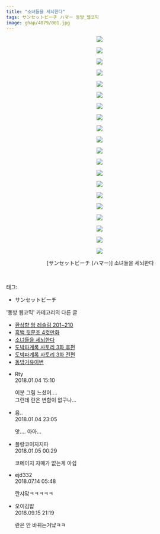 ```yaml
---
title: "소녀들을 세뇌한다"
tags: サンセットビーチ ハマー 동방_웹코믹
image: ghap/4079/001.jpg
---
```

<div class="article">
<p style="text-align: center; clear: none; float: none;"><img src="{{ site.nasurl }}/ghap/4079/001.jpg"/></p>
<p style="text-align: center; clear: none; float: none;"><img src="{{ site.nasurl }}/ghap/4079/002.jpg"/></p>
<p style="text-align: center; clear: none; float: none;"><img src="{{ site.nasurl }}/ghap/4079/003.jpg"/></p>
<p style="text-align: center; clear: none; float: none;"><img src="{{ site.nasurl }}/ghap/4079/004.jpg"/></p>
<p style="text-align: center; clear: none; float: none;"><img src="{{ site.nasurl }}/ghap/4079/005.jpg"/></p>
<p style="text-align: center; clear: none; float: none;"><img src="{{ site.nasurl }}/ghap/4079/006.jpg"/></p>
<p style="text-align: center; clear: none; float: none;"><img src="{{ site.nasurl }}/ghap/4079/007.jpg"/></p>
<p style="text-align: center; clear: none; float: none;"><img src="{{ site.nasurl }}/ghap/4079/008.jpg"/></p>
<p style="text-align: center; clear: none; float: none;"><img src="{{ site.nasurl }}/ghap/4079/009.jpg"/></p>
<p style="text-align: center; clear: none; float: none;"><img src="{{ site.nasurl }}/ghap/4079/010.jpg"/></p>
<p style="text-align: center; clear: none; float: none;"><img src="{{ site.nasurl }}/ghap/4079/011.jpg"/></p>
<p style="text-align: center; clear: none; float: none;"><img src="{{ site.nasurl }}/ghap/4079/012.jpg"/></p>
<p style="text-align: center; clear: none; float: none;"><img src="{{ site.nasurl }}/ghap/4079/013.jpg"/></p>
<p style="text-align: center; clear: none; float: none;"><img src="{{ site.nasurl }}/ghap/4079/014.jpg"/></p>
<p style="text-align: center; clear: none; float: none;"><img src="{{ site.nasurl }}/ghap/4079/015.jpg"/></p>
<p style="text-align: center; clear: none; float: none;"><img src="{{ site.nasurl }}/ghap/4079/016.jpg"/></p>
<p style="text-align: center; clear: none; float: none;"><img src="{{ site.nasurl }}/ghap/4079/017.jpg"/></p>
<p style="text-align: center; clear: none; float: none;"><img src="{{ site.nasurl }}/ghap/4079/018.jpg"/></p>
<p style="text-align: center; clear: none; float: none;"><img src="{{ site.nasurl }}/ghap/4079/019.jpg"/></p>
<p style="text-align: center; clear: none; float: none;"><img src="{{ site.nasurl }}/ghap/4079/020.jpg"/></p>
<p style="text-align: center; clear: none; float: none;"> [サンセットビーチ (ハマー)] 소녀들을 세뇌한다</p>
<p><br/></p>
</div><div class="tagTrail">
<p>태그: </p>
<ul>
<li>サンセットビーチ</li>
</ul>
</div><div class="another">
<p>'동방 웹코믹' 카테고리의 다른 글</p>
<ul>
<li><a href="/2018-01-05-ghap_4085">환상향 암 레슬링 201~210</a></li>
<li><a href="/2018-01-04-ghap_4081">흑백 뒷문조 4컷만화</a></li>
<li><a href="/2018-01-04-ghap_4079">소녀들을 세뇌한다</a></li>
<li><a href="/2017-12-16-ghap_4051">도박파계록 사토리 3화 후편</a></li>
<li><a href="/2017-12-15-ghap_4050">도박파계록 사토리 3화 전편</a></li>
<li><a href="/2017-12-15-ghap_4042">동방거유이변</a></li>
</ul>
</div><div class="cb_module cb_fluid">
<div class="cb_wrt cb_profile">
<div class="comment">
<ul>
<li class="cb_thumb_off" id="comment15166347">
<div class="cb_comment_area">
<div class="cb_info_area">
<div class="cb_section">
<span class="cb_nick_name">Rty</span>
</div>
<div class="cb_section">
<span class="cb_date">2018.01.04 15:10 </span>
</div>
</div>
<div class="cb_dsc_comment">
<p class="cb_dsc">
											이분 그림 느셨어.... <br/>
그런데 란은 변함이 없구나...
										</p>
</div>
</div></li>
<li class="cb_thumb_off" id="comment15166664">
<div class="cb_comment_area">
<div class="cb_info_area">
<div class="cb_section">
<span class="cb_nick_name">음..</span>
</div>
<div class="cb_section">
<span class="cb_date">2018.01.04 23:05 </span>
</div>
</div>
<div class="cb_dsc_comment">
<p class="cb_dsc">
											앗.... 아아...
										</p>
</div>
</div></li>
<li class="cb_thumb_off" id="comment15166713">
<div class="cb_comment_area">
<div class="cb_info_area">
<div class="cb_section">
<span class="cb_nick_name">플랑코이지지파</span>
</div>
<div class="cb_section">
<span class="cb_date">2018.01.05 00:29 </span>
</div>
</div>
<div class="cb_dsc_comment">
<p class="cb_dsc">
											코메이지 자매가 없는게 아쉽
										</p>
</div>
</div></li>
<li class="cb_thumb_off" id="comment15286381">
<div class="cb_comment_area">
<div class="cb_info_area">
<div class="cb_section">
<span class="cb_nick_name">ejd332</span>
</div>
<div class="cb_section">
<span class="cb_date">2018.07.14 05:48 </span>
</div>
</div>
<div class="cb_dsc_comment">
<p class="cb_dsc">
											란샤맠ㅋㅋㅋㅋㅋ
										</p>
</div>
</div></li>
<li class="cb_thumb_off" id="comment15333529">
<div class="cb_comment_area">
<div class="cb_info_area">
<div class="cb_section">
<span class="cb_nick_name">오이김밥</span>
</div>
<div class="cb_section">
<span class="cb_date">2018.09.15 21:19 </span>
</div>
</div>
<div class="cb_dsc_comment">
<p class="cb_dsc">
											란은 안 바뀌는거냨ㅋㅋ<br/>
</p>
</div>
</div></li>
</ul>
</div>
</div><!-- commentList close -->
</div>